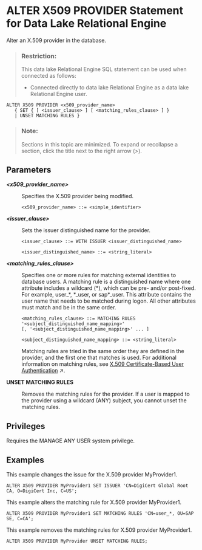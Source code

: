 <!-- loio831d802e8dd440e8a24e0ed0fd393187 -->

# ALTER X509 PROVIDER Statement for Data Lake Relational Engine

Alter an X.509 provider in the database.



> ### Restriction:  
> This data lake Relational Engine SQL statement can be used when connected as follows:
> 
> -   Connected directly to data lake Relational Engine as a data lake Relational Engine user.



```
ALTER X509 PROVIDER <x509_provider_name>
   { SET { [ <issuer_clause> ] [ <matching_rules_clause> ] }
   | UNSET MATCHING RULES }
```



> ### Note:  
> Sections in this topic are minimized. To expand or recollapse a section, click the title next to the right arrow \(*\>*\).



<a name="loio831d802e8dd440e8a24e0ed0fd393187__section_ppx_jbd_rwb"/>

## Parameters


<dl>
<dt><b>

*<x509\_provider\_name\>*

</b></dt>
<dd>

Specifies the X.509 provider being modified.

```
<x509_provider_name> ::= <simple_identifier>
```



</dd><dt><b>

*<issuer\_clause\>*

</b></dt>
<dd>

Sets the issuer distinguished name for the provider.

```
<issuer_clause> ::= WITH ISSUER <issuer_distinguished_name>

<issuer_distinguished_name> ::= <string_literal>
```



</dd><dt><b>

*<matching\_rules\_clause\>*

</b></dt>
<dd>

Specifies one or more rules for matching external identities to database users. A matching rule is a distinguished name where one attribute includes a wildcard \(\*\), which can be pre- and/or post-fixed. For example, user\_\*, \*\_user, or sap\*\_user. This attribute contains the user name that needs to be matched during logon. All other attributes must match and be in the same order.

```
<matching_rules_clause> ::= MATCHING RULES '<subject_distinguished_name_mapping>'
[, '<subject_distinguished_name_mapping>' ... ]

<subject_distinguished_name_mapping> ::= <string_literal>
```

Matching rules are tried in the same order they are defined in the provider, and the first one that matches is used. For additional information on matching rules, see [X.509 Certificate-Based User Authentication](https://help.sap.com/viewer/745778e524f74bb4af87460cca5e62c4/2023_2_QRC/en-US/c9bf672bbc2849568a1ff1d2fbc9a78d.html "Data lake Relational Engine supports X.509 client certificates for user authentication.") :arrow_upper_right:.



</dd><dt><b>

UNSET MATCHING RULES

</b></dt>
<dd>

Removes the matching rules for the provider. If a user is mapped to the provider using a wildcard \(ANY\) subject, you cannot unset the matching rules.



</dd>
</dl>



<a name="loio831d802e8dd440e8a24e0ed0fd393187__section_h3s_1bd_rwb"/>

## Privileges

Requires the MANAGE ANY USER system privilege.



<a name="loio831d802e8dd440e8a24e0ed0fd393187__section_yq3_bbd_rwb"/>

## Examples

This example changes the issue for the X.509 provider MyProvider1.

```
ALTER X509 PROVIDER MyProvider1 SET ISSUER 'CN=DigiCert Global Root CA, O=DigiCert Inc, C=US';
```

This example alters the matching rule for X.509 provider MyProvider1.

```
ALTER X509 PROVIDER MyProvider1 SET MATCHING RULES 'CN=user_*, OU=SAP SE, C=CA';
```

This example removes the matching rules for X.509 provider MyProvider1.

```
ALTER X509 PROVIDER MyProvider UNSET MATCHING RULES;
```

